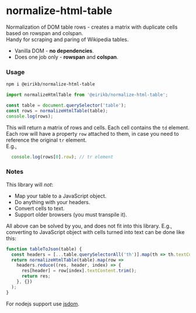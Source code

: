 # normalize-html-table

Normalization of DOM table rows - creates a matrix with duplicate cells based on rowspan and colspan.  
Handy for scraping and paring of Wikipedia tables.

  * Vanilla DOM - **no dependencies**.
  * Does one job only - **rowspan** and **colspan**.
  
### Usage
 
 ```bash
npm i @eirikb/normalize-html-table
 ```

```js
import normalizeHtmlTable from '@eirikb/normalize-html-table';

const table = document.querySelector('table');
const rows = normalizeHtmlTable(table);
console.log(rows);
```

This will return a matrix of rows and cells. Each cell contains the `td` element.  
Each row will have a property `row` attached to them, in case you need to reference the original `tr` element.  
E.g.,
```js
  console.log(rows[0].row); // tr element
```

### Notes

This library will _not_:
  * Map your table to a JavaScript object.
  * Do anything with your headers.
  * Convert cells to text.
  * Support older browsers (you must transpile it).
  
All above can be solved by you, and does not fit into this library.
E.g., converting to JavaScript object with cells turned into text can be done like this:  

```js
function tableToJson(table) {
  const headers = [...table.querySelectorAll('th')].map(th => th.textContent.trim());
  return normalizeHtmlTable(table).map(row =>
    headers.reduce((res, header, index) => {
      res[header] = row[index].textContent.trim();
      return res;
    }, {})
  );
}
```

For nodejs support use [jsdom](https://github.com/jsdom/jsdom).
